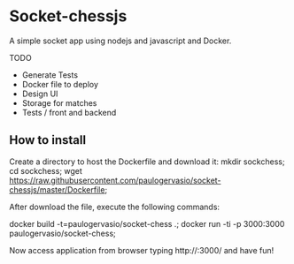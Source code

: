 # Socket-chessjs

A simple socket app using nodejs and javascript and Docker.


TODO
 - Generate Tests
 - Docker file to deploy
 - Design UI
 - Storage for matches
 - Tests / front and backend


## How to install

Create a directory to host the Dockerfile and download it:
mkdir sockchess;
cd sockchess;
wget https://raw.githubusercontent.com/paulogervasio/socket-chessjs/master/Dockerfile;

After download the file, execute the following commands:

docker build -t=paulogervasio/socket-chess .;
docker run -ti -p 3000:3000 paulogervasio/socket-chess;


Now access application from browser typing http://<hostname>:3000/ and have fun!

